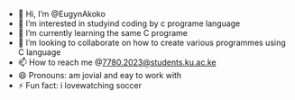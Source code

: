 - 👋 Hi, I’m @EugynAkoko
- 👀 I’m interested in studyind coding by c programe language
- 🌱 I’m currently learning the same C programe
- 💞️ I’m looking to collaborate on how to create various programmes using C language
- 📫 How to reach me @7780.2023@students.ku.ac.ke
- 😄 Pronouns: am jovial and eay to work with
- ⚡ Fun fact: i lovewatching soccer

<!---
EugynAkoko/EugynAkoko is a ✨ special ✨ repository because its `README.md` (this file) appears on your GitHub profile.
You can click the Preview link to take a look at your changes.
--->
